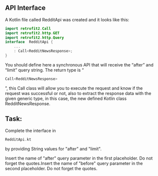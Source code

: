 API Interface
-------------

A Kotlin file called RedditApi was created and it looks like this:


```kotlin
import retrofit2.Call
import retrofit2.http.GET
import retrofit2.http.Query
interface  RedditApi {
    ...
    : Call<RedditNewsResponse>;
}
```      
You should define here a synchronous API that will receive the “after” and “limit” query string. The return type is “
```kotlin
Call<RedditNewsResponse>
```      
”, this Call class will allow you to execute the request and know if the request was successful or not, also to extract the response data with the given generic type, in this case, the new defined Kotlin class RedditNewsResponse.

Task:
-----

Complete the interface in
```kotlin
RedditApi.kt
```      
by providing String values for "after" and "limit".

  
Insert the name of "after" query parameter in the first placeholder. Do not forget the quotes.Insert the name of "before" query parameter in the second placeholder. Do not forget the quotes.  
